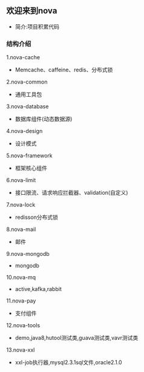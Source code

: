 ## 欢迎来到nova
* 简介:项目积累代码

### 结构介绍
1.nova-cache
* Memcache、caffeine、redis、分布式锁

2.nova-common
* 通用工具包

3.nova-database
* 数据库组件(动态数据源)

4.nova-design
* 设计模式

5.nova-framework
* 框架核心组件

6.nova-limit
* 接口限流、请求响应拦截器、validation(自定义)

7.nova-lock
* redisson分布式锁

8.nova-mail
* 邮件

9.nova-mongodb
* mongodb

10.nova-mq
* active,kafka,rabbit

11.nova-pay
* 支付组件

12.nova-tools
* demo,java8,hutool测试类,guava测试类,vavr测试类

13.nova-xxl
* xxl-job执行器,mysql2.3.1sql文件,oracle2.1.0



